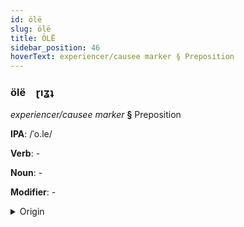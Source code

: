 ```yaml
---
id: ölë
slug: ölë
title: ÖLË
sidebar_position: 46
hoverText: experiencer/causee marker § Preposition
---
```


### ölë&emsp;<span kind="abugida">ɽıʓʇ</span>

*experiencer/causee marker* **§** Preposition

**IPA**: /ˈo.le/

**Verb**: -

**Noun**: -

**Modifier**: -

<details>
    <summary>Origin</summary>
    Malay oleh /o.leh/<br/>
    <em>Austronesian Language Family</em>
</details>